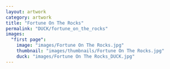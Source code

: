 ```yaml
---
layout: artwork
category: artwork
title: "Fortune On The Rocks"
permalink: "DUCK/fortune_on_the_rocks"
images:
  "first page":
    image: "images/Fortune On The Rocks.jpg"
    thumbnail: "images/thumbnails/Fortune On The Rocks.jpg"
    duck: "images/Fortune On The Rocks_DUCK.jpg"
---
```

